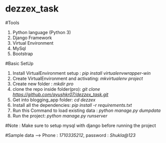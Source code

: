 # dezzex_task

#Tools
1. Python language (Python 3)
2. Django Framework
3. Virtual Environment
4. MySql
5. Bootstrap

#Basic SetUp
1. Install VirtualEnvironment setup : *pip install virtualenvwrapper-win*
2. Create VirtualEnvironment and activating: *mkvirtualenv project*
3. Create new folder : *mkdir pro*
4. clone the repo inside folder(pro): *git clone https://github.com/ayushkr07/dezzex_task.git*
5. Get into blogging_app folder: *cd dezzex*
6. Install all the dependencies: *pip install -r requirements.txt*
7. Run this Command to load existing data : *python manage.py dumpdata*
8. Run the project: *python manage.py runserver*

#Note : 
Make sure to setup mysql with django before running the project 

#Sample data -->
Phone : *1710335212*,
password : *Shukla@123*
